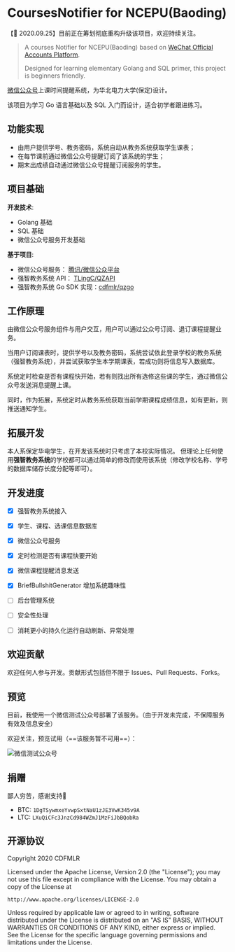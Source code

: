 # CoursesNotifier for NCEPU(Baoding)

【📢 2020.09.25】目前正在筹划彻底重构升级该项目，欢迎持续关注。

> A courses Notifier for NCEPU(Baoding) based on [WeChat Official Accounts Platform](https://developers.weixin.qq.com/doc/offiaccount/en/Getting_Started/Overview.html).
>
> Designed for learning elementary Golang and SQL primer, this project is beginners friendly.

[微信公众号](https://developers.weixin.qq.com/doc/offiaccount/Getting_Started/Overview.html)上课时间提醒系统，为华北电力大学(保定)设计。

该项目为学习 Go 语言基础以及 SQL 入门而设计，适合初学者跟进练习。

## 功能实现

* 由用户提供学号、教务密码，系统自动从教务系统获取学生课表；
* 在每节课前通过微信公众号提醒订阅了该系统的学生；
* 期末出成绩自动通过微信公众号提醒订阅服务的学生。

## 项目基础

**开发技术**:

* Golang 基础
* SQL 基础
* 微信公众号服务开发基础

**基于项目**:

* 微信公众号服务： [腾讯/微信公众平台](https://developers.weixin.qq.com/doc/offiaccount/Getting_Started/Overview.html)
* 强智教务系统 API： [TLingC/QZAPI](https://github.com/TLingC/QZAPI/)
* 强智教务系统 Go SDK 实现：[cdfmlr/qzgo](https://github.com/cdfmlr/qzgo)

## 工作原理

由微信公众号服务组件与用户交互，用户可以通过公众号订阅、退订课程提醒业务。

当用户订阅课表时，提供学号以及教务密码，系统尝试依此登录学校的教务系统（强智教务系统），并尝试获取学生本学期课表，若成功则将信息写入数据库。

系统定时检查是否有课程快开始，若有则找出所有选修这些课的学生，通过微信公众号发送消息提醒上课。

同时，作为拓展，系统定时从教务系统获取当前学期课程成绩信息，如有更新，则推送通知学生。

## 拓展开发

本人系保定华电学生，在开发该系统时只考虑了本校实际情况。
但理论上任何使用**强智教务系统**的学校都可以通过简单的修改而使用该系统（修改学校名称、学号的数据库储存长度分配等即可）。

## 开发进度

- [x] 强智教务系统接入
- [x] 学生、课程、选课信息数据库
- [x] 微信公众号服务
- [x] 定时检测是否有课程快要开始
- [x] 微信课程提醒消息发送
- [x] BriefBullshitGenerator 增加系统趣味性
- [ ] 后台管理系统
- [ ] 安全性处理
- [ ] 消耗更小的持久化运行自动刷新、异常处理


## 欢迎贡献

欢迎任何人参与开发。贡献形式包括但不限于 Issues、Pull Requests、Forks。

## 预览

目前，我使用一个微信测试公众号部署了该服务。（由于开发未完成，不保障服务有效及信息安全）

欢迎关注，预览试用（==该服务暂不可用==）：

![微信测试公众号](https://tva1.sinaimg.cn/large/00831rSTgy1gcghbukj3gj30ci0a0dh1.jpg)

## 捐赠

鄙人穷苦，感谢支持🙏

* BTC: `1DgTSywmxeYvwpSxtNaU1zJE3VwK345v9A`
* LTC: `LXuQiCFc3JnzCd984WZmJ1MzFiJbBQobRa`

## 开源协议

Copyright 2020 CDFMLR

Licensed under the Apache License, Version 2.0 (the "License");
you may not use this file except in compliance with the License.
You may obtain a copy of the License at

    http://www.apache.org/licenses/LICENSE-2.0

Unless required by applicable law or agreed to in writing, software
distributed under the License is distributed on an "AS IS" BASIS,
WITHOUT WARRANTIES OR CONDITIONS OF ANY KIND, either express or implied.
See the License for the specific language governing permissions and
limitations under the License.
